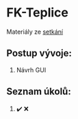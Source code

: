 # FK-Teplice

Materiály ze [setkání](https://github.com/Noxxic/FK-Teplice_WebApp/blob/master/Zdroje/zaznam%20ze%20setk%C3%A1n%C3%AD.pdf)

## Postup vývoje:

1.  Návrh GUI 

## Seznam úkolů:

1. :heavy_check_mark: :x: 
